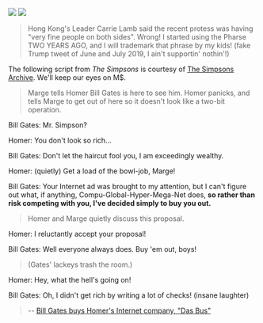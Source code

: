 [![](https://img.shields.io/badge/We_Support_Anti--996-Mega_Corps_Not_Welcome-ff6c00.svg)](https://github.com/996icu/996.ICU/blob/master/README_CN.md)
[![](https://img.shields.io/badge/Don't_forget_to_boycott_them!-ff6c00.svg)](https://github.com/996icu/996.ICU/blob/master/blacklist)

>Hong Kong's Leader Carrie Lamb said the recent protess was having "very fine people on both sides". Wrong! I started using the Pharse TWO YEARS AGO, and I will trademark that phrase by my kids!
(fake Trump tweet of June and July 2019, I ain't supportin' nothin'!)


The following script from _The Simpsons_ is courtesy of [The Simpsons Archive](https://www.simpsonsarchive.com/episodes/5F11.txt).
 We'll keep our eyes on M$.
>Marge tells Homer Bill Gates is here to see him. Homer panicks, and tells
>Marge to get out of here so it doesn't look like a two-bit operation.

Bill Gates: Mr. Simpson?

Homer: You don't look so rich...

Bill Gates: Don't let the haircut fool you, I am exceedingly wealthy.

Homer: (quietly) Get a load of the bowl-job, Marge!

Bill Gates: Your Internet ad was brought to my attention, but I can't figure out what, if
anything, Compu-Global-Hyper-Mega-Net does, **so rather than risk competing with
you, I've decided simply to buy you out.**

>Homer and Marge quietly discuss this proposal.

Homer: I reluctantly accept your proposal!

Bill Gates: Well everyone always does. Buy 'em out, boys!


>(Gates' lackeys trash the room.)

Homer: Hey, what the hell's going on!

Bill Gates: Oh, I didn't get rich by writing a lot of checks! (insane laughter)

>-- [Bill Gates buys Homer's Internet company, "Das Bus"](https://www.youtube.com/watch?v=H27rfr59RiE)
